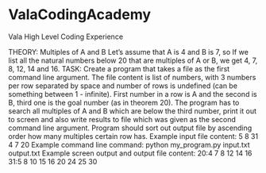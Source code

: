 # ValaCodingAcademy
Vala High Level Coding Experience


THEORY:
Multiples of A and B
Let’s assume that A is 4 and B is 7, so
If we list all the natural numbers below 20 that are multiples of A or B, we get 4, 7, 8, 12, 14
and 16.
TASK:
Create a program that takes a file as the first command line argument. The file content is list of
numbers, with 3 numbers per row separated by space and number of rows is undefined (can
be something between 1 - infinite). First number in a row is A and the second is B, third one is
the goal number (as in theorem 20). The program has to search all multiples of A and B which
are below the third number, print it out to screen and also write results to file which was given
as the second command line argument.
Program should sort out output file by ascending order how many multiples certain row has.
Example input file content:
5 8 31
4 7 20
Example command line command: python my_program.py input.txt output.txt
Example screen output and output file content:
20:4 7 8 12 14 16
31:5 8 10 15 16 20 24 25 30
